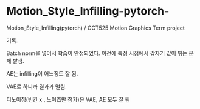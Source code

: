 # Motion_Style_Infilling-pytorch-
Motion_Style_Infilling(pytorch) / GCT525 Motion Graphics Term project







기록.





Batch norm을 넣어서 학습이 안정되었다. 이전에 특정 시점에서 갑자기 값이 튀는 문제 발생.



AE는 infilling이 어느정도 잘 됨.



VAE로 하니까 결과가 떨림.



디노이징(빈칸 x , 노이즈만 첨가)은 VAE, AE 모두 잘 됨
